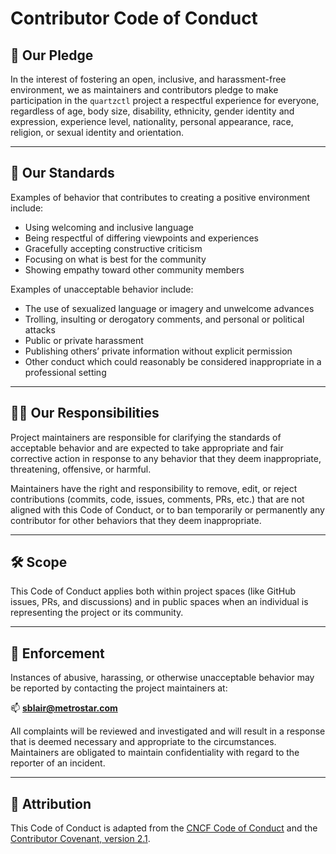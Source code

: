 # Contributor Code of Conduct

## 🌟 Our Pledge

In the interest of fostering an open, inclusive, and harassment-free environment, we as maintainers and contributors pledge to make participation in the `quartzctl` project a respectful experience for everyone, regardless of age, body size, disability, ethnicity, gender identity and expression, experience level, nationality, personal appearance, race, religion, or sexual identity and orientation.

---

## 🤝 Our Standards

Examples of behavior that contributes to creating a positive environment include:

- Using welcoming and inclusive language
- Being respectful of differing viewpoints and experiences
- Gracefully accepting constructive criticism
- Focusing on what is best for the community
- Showing empathy toward other community members

Examples of unacceptable behavior include:

- The use of sexualized language or imagery and unwelcome advances
- Trolling, insulting or derogatory comments, and personal or political attacks
- Public or private harassment
- Publishing others’ private information without explicit permission
- Other conduct which could reasonably be considered inappropriate in a professional setting

---

## 🧑‍⚖️ Our Responsibilities

Project maintainers are responsible for clarifying the standards of acceptable behavior and are expected to take appropriate and fair corrective action in response to any behavior that they deem inappropriate, threatening, offensive, or harmful.

Maintainers have the right and responsibility to remove, edit, or reject contributions (commits, code, issues, comments, PRs, etc.) that are not aligned with this Code of Conduct, or to ban temporarily or permanently any contributor for other behaviors that they deem inappropriate.

---

## 🛠 Scope

This Code of Conduct applies both within project spaces (like GitHub issues, PRs, and discussions) and in public spaces when an individual is representing the project or its community.

---

## 📢 Enforcement

Instances of abusive, harassing, or otherwise unacceptable behavior may be reported by contacting the project maintainers at:

📫 **sblair@metrostar.com**

All complaints will be reviewed and investigated and will result in a response that is deemed necessary and appropriate to the circumstances. Maintainers are obligated to maintain confidentiality with regard to the reporter of an incident.

---

## 🙏 Attribution

This Code of Conduct is adapted from the [CNCF Code of Conduct](https://github.com/cncf/foundation/blob/main/code-of-conduct.md) and the [Contributor Covenant, version 2.1](https://www.contributor-covenant.org/version/2/1/code_of_conduct.html).
